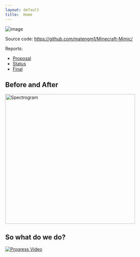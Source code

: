 ```yaml
---
layout: default
title:  Home
---
```


![image](https://user-images.githubusercontent.com/8118708/142154316-c21f31db-58bb-4e46-ad7e-bc649a5a5311.png)

Source code: https://github.com/matengm1/Minecraft-Mimic/

Reports:

- [Proposal](proposal.html)
- [Status](status.html)
- [Final](final.html)

## Before and After

<img width="412" alt="Spectrogram" src="https://user-images.githubusercontent.com/8118708/142154417-5fb7a516-eb83-4f3b-bb2c-b612b916253c.png">

## So what do we do?

[![Progress Video](https://user-images.githubusercontent.com/8118708/142151126-04e71838-19a9-4302-8b52-07c0c0ba2149.png)](https://youtu.be/2JXjUvanLcc)
